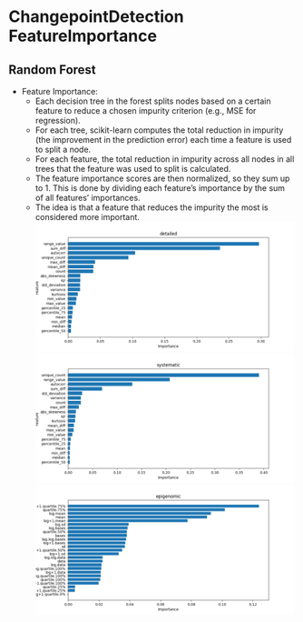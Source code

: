 # ChangepointDetection FeatureImportance
## Random Forest
 - Feature Importance:
   - Each decision tree in the forest splits nodes based on a certain feature to reduce a chosen impurity criterion (e.g., MSE for regression).
   - For each tree, scikit-learn computes the total reduction in impurity (the improvement in the prediction error) each time a feature is used to split a node.
   - For each feature, the total reduction in impurity across all nodes in all trees that the feature was used to split is calculated.
   - The feature importance scores are then normalized, so they sum up to 1. This is done by dividing each feature’s importance by the sum of all features’ importances.
   - The idea is that a feature that reduces the impurity the most is considered more important.
![Feature Importance](figs/random_forest_detailed.png)
![Feature Importance](figs/random_forest_systematic.png)
![Feature Importance](figs/random_forest_epigenomic.png)
